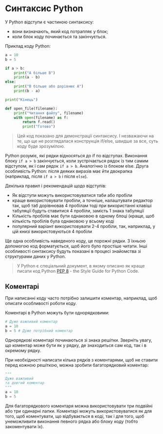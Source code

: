 # Синтаксис Python

У Python відступи є частиною синтаксису:

-  вони визначають, який код потрапляє у блок;
-  коли блок коду починається та закінчується.

Приклад коду Python:

```python
a = 10
b = 5

if a > b:
    print("A більше B")
    print(a - b)
else:
    print("B більше або дорівнює A")
    print(b - a)

print("Кінець")

def open_file(filename):
    print("Читання файлу", filename)
    with open(filename) as f:
        return f.read()
        print("Готово")
```

> Цей код показано для демонстрації синтаксису. І незважаючи на те, що ще не
> розглядалася конструкція if/else, швидше за все, суть коду буде зрозумілою.

Python розуміє, які рядки відносяться до if по відступах.  Виконання блоку
``if a > b`` закінчується, коли зустрічається рядок із тим самим відступом, як і сам
рядок ``if a > b``. Аналогічно із блоком else. Друга особливість Python: після
деяких виразів має йти двокрапка (наприклад, після ``if a > b`` і після ``else``).

Декілька правил і рекомендацій щодо відступів:

-  Як відступи можуть використовуватися таби або пробіли
-  краще використовувати пробіли, а точніше, налаштувати редактор так,
   щоб таб дорівнював 4 пробілам тоді при використанні клавіші табуляції будуть
   ставитися 4 пробіли, замість 1 знака табуляції
-  Кількість пробілів має бути однаковою в одному блоці (краще, щоб кількість
   пробілів була однаковою у всьому коді
-  популярний варіант використовувати 2-4 пробіли, так, наприклад, у цій книзі
   використовуються 4 пробіли

Ще одна особливість наведеного коду, це порожні рядки. З їхньою допомогою код
форматується, щоб його було простіше читати. Інші особливості синтаксису будуть
показані в процесі знайомства зі структурами даних у Python.


> У Python є спеціальний документ, в якому описано як краще писати код Python
> [PEP 8](https://pep8.org/) - the Style Guide for Python Code.


## Коментарі

При написанні коду часто потрібно залишити коментар, наприклад, щоб описати особливості роботи коду.

Коментарі в Python можуть бути однорядковими:

```python
# Дуже важливий коментар
a = 10
b = 5 # Дуже потрібний коментар
```

Однорядкові коментарі починаються зі знака решітки. Зверніть увагу, що коментар
може бути як у рядку, де знаходиться сам код, так і в окремому рядку.

При необхідності написати кілька рядків з коментарями, щоб не ставити перед
кожною решіткою, можна зробити багаторядковий коментар:

```python
"""
Дуже важливий
та довгий коментар
"""
a = 10
b = 5
```

Для багаторядкового коментаря можна використовувати три подвійні або три
одинарні лапки. Коментарі можуть використовуватися як для того, щоб
коментувати, що відбувається в коді, так і для того, щоб унеможливити виконання
певного рядка або блоку коду (тобто закоментувати їх).

